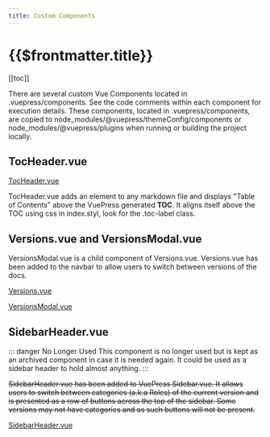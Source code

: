 ```yaml
---
title: Custom Components
---
```


# {{$frontmatter.title}}

<TocHeader />
[[toc]]

There are several custom Vue Components located in .vuepress/components. See the code comments within each component for execution details. These components, located in .vuepress/components, are copied to node_modules/@vuepress/themeConfig/components or node_modules/@vuepress/plugins when running or building the project locally.

## TocHeader.vue

[TocHeader.vue](https://github.com/api3dao/api3-docs/blob/stage/docs/.vuepress/components/TocHeader.vue)

TocHeader.vue adds an element to any markdown file and displays "Table of Contents" above the VuePress generated **TOC**. It aligns itself above the TOC using css in index.styl, look for the .toc-label class.

## Versions.vue and VersionsModal.vue

VersionsModal.vue is a child component of Versions.vue. Versions.vue has been added to the navbar to allow users to switch between versions of the docs.

[Versions.vue](https://github.com/api3dao/api3-docs/blob/stage/docs/.vuepress/components/Versions.vue)

[VersionsModal.vue](https://github.com/api3dao/api3-docs/blob/stage/docs/.vuepress/components/VersionsModal.vue)

## SidebarHeader.vue

::: danger No Longer Used
This component is no longer used but is kept as an archived component in case it is needed again. It could be used as a sidebar header to hold almost anything.
:::

~~SidebarHeader.vue has been added to VuePress Sidebar.vue. It allows users to switch between categories (a.k.a Roles) of the current version and is presented as a row of buttons across the top of the sidebar. Some versions may not have categories and as such buttons will not be present.~~

[SidebarHeader.vue](https://github.com/api3dao/api3-docs/blob/stage/docs/.vuepress/components/SidebarHeader.vue)
